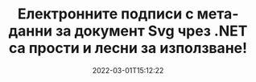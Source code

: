 ---
############################# Static ############################
layout: "auto-gen-signature"
date: 2022-03-01T15:12:22
draft: false
operation: Sign
signaturetype: Metadata
fileformat: Svg
productName: .NET
lang: bg
productCode: net
otherformats: pdf doc docx docm dot dotm dotx odt ott rtf xls xlsx xlsm xlsb csv ods ots xltx xltm ppt pptx pps ppsx odp otp potx potm pptm ppsm png jpg bmp gif tiff svg webp wmf
breadcrumb: Put Metadata signature on Svg for C#

############################# Head ############################
head_title: "Добавяне на електронни подписи с метаданни към Svg документи чрез C#"
head_description: "Използвайте метаданни като скрити електронни подписи във вашите Svg документи, като използвате няколко реда от C# код. Използвайте API за подписване на документи на GroupDocs, за да подпишете електронно вашите бизнес документи и файлове с информация за метаданни."

############################# Header ############################
title: "Електронните подписи с метаданни за документ Svg чрез .NET са прости и лесни за използване!"
description: "Електронно подпишете вашите Svg документи и договори със скрити записи на метаданни. Генерирайте метаданни за PDF файлове, документи на MS Word, работни книги на MS Excel, презентации на MS PowerPoint и различни формати на изображения без проблеми и допълнително кодиране."
bg_image: "https://cms.admin.containerize.com/templates/aspose/App_Themes/V3/images/bg/header1.png"
bg_overlay: false
button:
    enable: true

############################# SubMenu ############################
submenu:
    enable: true

    left:
        img_alt: "GroupDocs.Signature for .NET"
        image: "https://cms.admin.containerize.com/templates/groupdocs/images/product-logos/90x90-noborder/groupdocs-signature-net.png"
        product: "GroupDocs.Signature"
        platform: ".NET"



############################# About ############################
about:
    enable: true
    title: "Относно API за подписи на метаданни на GroupDocs.Signature for .NET"
    content: |
        [GroupDocs.Signature for .NET](https://products.groupdocs.com/signature/net/) е популярен API за електронно подписване на цифрови документи. Налични са подписи като текстове, изображения, цифрови сертификати, баркодове, QR-кодове, печати или метаданни. Подписи могат да се поставят върху PDF файлове, документи на MS Word, работни книги на MS Excel, презентации на MS PowerPoint, файлове на Adobe Photoshop и различни формати на изображения. Клиентите могат да подписват своя документ и да актуализират, търсят, проверяват, изтриват или визуализират електронни подписи, които са поставени върху тези документи. Освен това са предоставени много възможности за персонализиране на подписи.
    

############################# Steps ############################
steps:
    enable: true
    title_left: "Стъпки за подписване на Svg с Metadata в C#"
    content_left: |
        [GroupDocs.Signature for .NET](https://products.groupdocs.com/signature/net/) предоставя възможност за бързо и лесно подписване на Svg документи с Metadata подписи.
        
        * Създайте екземпляр на клас подпис, предоставящ файл Svg, който трябва да се подписва като път или поток от памет
        * Създайте клас SignOptions и задайте всички изисквани данни.
        * Извикване на метода Signature.Sign(), предаващ изходен файл Svg или поток от памет

    title_right: " Системни изисквания"
    content_right: |
        GroupDocs.Signature for .NET се поддържат от всички основни платформи и операционни системи. Преди да изпълните кода по-долу, моля, уверете се, че имате следните предпоставки, инсталирани на вашата система.

        * Операционни системи: Microsoft Windows, Linux, MacOS
        * Среди за разработка: Microsoft Visual Studio, Xamarin, MonoDevelop
        * Frameworks: .NET Framework, .NET Standard, .NET Core, Mono
        * Вземете най-новия GroupDocs.Signature for .NET от [Nuget](https://www.nuget.org/packages/groupdocs.signature)
         
    code: |
        ```csharp    
        
        // Set up input Svg file
        string filePath = "input.svg";
        // Set up output file
        string outputFilePath = "output.svg";

        // Instantiate Signature for input file
        using (var signature = new GroupDocs.Signature.Signature(filePath))
        {
                // instantiate metadata signing options
                MetadataSignOptions options = new MetadataSignOptions();

                // Specify different Metadata Signatures and add them to options signature collection
                // set start id
                ushort imgsMetadataId = 41996;
                // setup int value
                ImageMetadataSignature mdSign_DocId = new ImageMetadataSignature(imgsMetadataId++, 123456); // int
                options.Signatures.Add(mdSign_DocId);
                // setup Author property
                ImageMetadataSignature mdSign_Author = new ImageMetadataSignature(imgsMetadataId++, "Mr.Scherlock Holmes"); // string
                options.Signatures.Add(mdSign_Author);
                // setup data of sign date
                ImageMetadataSignature mdSign_Date = new ImageMetadataSignature(imgsMetadataId++, DateTime.Now); // DateTime
                options.Signatures.Add(mdSign_Date);
                // setup double
                ImageMetadataSignature mdSign_Amnt = new ImageMetadataSignature(imgsMetadataId++, 123.456M); //decimal value
                options.Signatures.Add(mdSign_Amnt);

                // sign Svg document
                SignResult result = signature.Sign(outputFilePath, options);
        }

        ```

############################# Demos ############################
demos:
    enable: true
    title: "Подписване на Svg документи с Metadata Демо на живо"
    content: |
       Подпишете файл Svg с различни подписи точно сега, като посетите уебсайта [GroupDocs.Signature App](https://products.groupdocs.app/signature/family). Безплатна онлайн демонстрация ви очаква.          

############################# More Formats ############################
more_formats:
    enable: true
    title: "Други поддържани подписи Metadata за C#"
    content: |
        "Можете също да подпишете Svg с други типове подписи. Моля, вижте списъка по-долу."
    format: 
       
       
back_to_top:
    enable: true
---